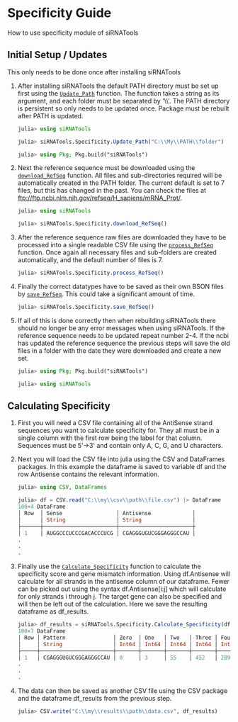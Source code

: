 # Specificity Guide

How to use specificity module of siRNATools

## Initial Setup / Updates

This only needs to be done once after installing siRNATools

1. After installing siRNATools the default PATH directory must be set up first using the [`Update_Path`](@ref) function.  The function takes a string as its argument, and each folder must be separated by '\\\\'. The PATH directory is persistent so only needs to be updated once.  Package must be rebuilt after PATH is updated.  
    ```julia
    julia> using siRNATools

    julia> siRNATools.Specificity.Update_Path("C:\\My\\PATH\\folder")

    julia> using Pkg; Pkg.build("siRNATools")
    ```

2. Next the reference sequence must be downloaded using the [`download_RefSeq`](@ref) function.  All files and sub-directories required will be automatically created in the PATH folder.  The current default is set to 7 files, but this has changed in the past.  You can check the files at ftp://ftp.ncbi.nlm.nih.gov/refseq/H_sapiens/mRNA_Prot/.  
    ```julia
    julia> using siRNATools

    julia> siRNATools.Specificity.download_RefSeq()
    ```

3. After the reference sequence raw files are downloaded they have to be processed into a single readable CSV file using the [`process_RefSeq`](@ref) function.  Once again all necessary files and sub-folders are created automatically, and the default number of files is 7.
    ```julia
    julia> siRNATools.Specificity.process_RefSeq()
    ```

4. Finally the correct datatypes have to be saved as their own BSON files by [`save_RefSeq`](@ref).  This could take a significant amount of time. 
    ```julia
    julia> siRNATools.Specificity.save_RefSeq()
    ```

5. If all of this is done correctly then when rebuilding siRNATools there should no longer be any error messages when using siRNATools.  If the reference sequence needs to be updated repeat number 2-4.  If the ncbi has updated the reference sequence the previous steps will save the old files in a folder with the date they were downloaded and create a new set.
    ```julia
    julia> using Pkg; Pkg.build("siRNATools")

    julia> using siRNATools
    ```

## Calculating Specificity

1.  First you will need a CSV file containing all of the AntiSense strand sequences you want to calculate specificity for.  They all must be in a single column with the first row being the label for that column.  Sequences must be 5'->3' and contain only A, C, G, and U characters.  

2. Next you will load the CSV file into julia using the CSV and DataFrames packages.  In this example the dataframe is saved to variable df and the row Antisense contains the relevant information.  
    ```julia
    julia> using CSV, DataFrames

    julia> df = CSV.read("C:\\my\\csv\\path\\file.csv") |> DataFrame
    100×4 DataFrame
    │ Row  │ Sense                 │ Antisense             │
    │      │ String                │ String                │
    ├──────┼───────────────────────┼───────────────────────┼
    │ 1    │ AUGGCCCUCCCGACACCCUCG │ CGAGGGUGUCGGGAGGGCCAU │
    .
    .
    .
    ```

3. Finally use the [`Calculate_Specificity`](@ref) function to calculate the specificity score and gene mismatch information.  Using df.Antisense will calculate for all strands in the antisense column of our dataframe.  Fewer can be picked out using the syntax df.Antisense[i:j] which will calculate for only strands i through j.  The target gene can also be specified and will then be left out of the calculation.  Here we save the resulting dataframe as df_results.  
    ```julia
    julia> df_results = siRNATools.Specificity.Calculate_Specificity(df.Antisense, "EXAMPLE1")
    100×7 DataFrame
    │ Row │ Pattern               │ Zero  │ One   │ Two   │ Three │ Four  │ Score   │
    │     │ String                │ Int64 │ Int64 │ Int64 │ Int64 │ Int64 │ Float64 │
    ├─────┼───────────────────────┼───────┼───────┼───────┼───────┼───────┼─────────┤
    │ 1   │ CGAGGGUGUCGGGAGGGCCAU │ 0     │ 3     │ 55    │ 452   │ 2894  │ 1       │
    .
    .
    .
    ```

4. The data can then be saved as another CSV file using the CSV package and the dataframe df_results from the previous step.
    ```julia
    julia> CSV.write("C:\\my\\results\\path\\data.csv", df_results)
    ```